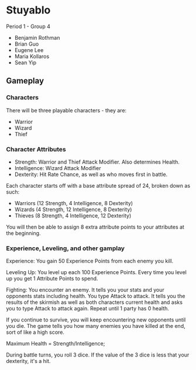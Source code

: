 # Stuyablo

Period 1 - Group 4

* Benjamin Rothman
* Brian Guo
* Eugene Lee
* Maria Kollaros
* Sean Yip

## Gameplay

### Characters

There will be three playable characters - they are:

* Warrior
* Wizard
* Thief

### Character Attributes

* Strength: Warrior and Thief Attack Modifier. Also determines Health.
* Intelligence: Wizard Attack Modifier
* Dexterity: Hit Rate Chance, as well as who moves first in battle.

Each character starts off with a base attribute spread of 24, broken down as such:

* Warriors (12 Strength, 4 Intelligence, 8 Dexterity)
* Wizards (4 Strength, 12 Intelligence, 8 Dexterity)
* Thieves (8 Strength, 4 Intelligence, 12 Dexterity)

You will then be able to assign 8 extra attribute points to your attributes at the beginning. 

### Experience, Leveling, and other gamplay

Experience: You gain 50 Experience Points from each enemy you kill.

Leveling Up: You level up each 100 Experience Points. Every time you level up you get 1 Attribute Points to spend.

Fighting: You encounter an enemy. It tells you your stats and your opponents stats including health. You type Attack to attack. It tells you the results of the skirmish as well as both characters current health and asks you to type Attack to attack again. Repeat until 1 party has 0 health.

If you continue to survive, you will keep encountering new opponents until you die. The game tells you how many enemies you have killed at the end, sort of like a high score.

Maximum Health = Strength/Intelligence;

During battle turns, you roll 3 dice. If the value of the 3 dice is less that your dexterity, it's a hit. 



